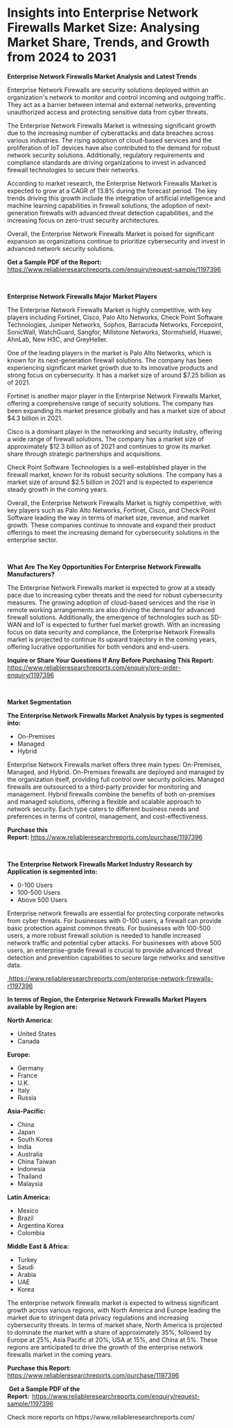 <p><h1>Insights into Enterprise Network Firewalls Market Size: Analysing Market Share, Trends, and Growth from 2024 to 2031</h1></p><p><strong>Enterprise Network Firewalls Market Analysis and Latest Trends</strong></p>
<p><p>Enterprise Network Firewalls are security solutions deployed within an organization's network to monitor and control incoming and outgoing traffic. They act as a barrier between internal and external networks, preventing unauthorized access and protecting sensitive data from cyber threats. </p><p>The Enterprise Network Firewalls Market is witnessing significant growth due to the increasing number of cyberattacks and data breaches across various industries. The rising adoption of cloud-based services and the proliferation of IoT devices have also contributed to the demand for robust network security solutions. Additionally, regulatory requirements and compliance standards are driving organizations to invest in advanced firewall technologies to secure their networks.</p><p>According to market research, the Enterprise Network Firewalls Market is expected to grow at a CAGR of 13.8% during the forecast period. The key trends driving this growth include the integration of artificial intelligence and machine learning capabilities in firewall solutions, the adoption of next-generation firewalls with advanced threat detection capabilities, and the increasing focus on zero-trust security architectures.</p><p>Overall, the Enterprise Network Firewalls Market is poised for significant expansion as organizations continue to prioritize cybersecurity and invest in advanced network security solutions.</p></p>
<p><strong>Get a Sample PDF of the Report:&nbsp;</strong> <a href="https://www.reliableresearchreports.com/enquiry/request-sample/1197396">https://www.reliableresearchreports.com/enquiry/request-sample/1197396</a></p>
<p>&nbsp;</p>
<p><strong>Enterprise Network Firewalls Major Market Players</strong></p>
<p><p>The Enterprise Network Firewalls Market is highly competitive, with key players including Fortinet, Cisco, Palo Alto Networks, Check Point Software Technologies, Juniper Networks, Sophos, Barracuda Networks, Forcepoint, SonicWall, WatchGuard, Sangfor, Millstone Networks, Stormshield, Huawei, AhnLab, New H3C, and GreyHeller. </p><p>One of the leading players in the market is Palo Alto Networks, which is known for its next-generation firewall solutions. The company has been experiencing significant market growth due to its innovative products and strong focus on cybersecurity. It has a market size of around $7.25 billion as of 2021.</p><p>Fortinet is another major player in the Enterprise Network Firewalls Market, offering a comprehensive range of security solutions. The company has been expanding its market presence globally and has a market size of about $4.3 billion in 2021.</p><p>Cisco is a dominant player in the networking and security industry, offering a wide range of firewall solutions. The company has a market size of approximately $12.3 billion as of 2021 and continues to grow its market share through strategic partnerships and acquisitions.</p><p>Check Point Software Technologies is a well-established player in the firewall market, known for its robust security solutions. The company has a market size of around $2.5 billion in 2021 and is expected to experience steady growth in the coming years.</p><p>Overall, the Enterprise Network Firewalls Market is highly competitive, with key players such as Palo Alto Networks, Fortinet, Cisco, and Check Point Software leading the way in terms of market size, revenue, and market growth. These companies continue to innovate and expand their product offerings to meet the increasing demand for cybersecurity solutions in the enterprise sector.</p></p>
<p>&nbsp;</p>
<p><strong>What Are The Key Opportunities For Enterprise Network Firewalls Manufacturers?</strong></p>
<p><p>The Enterprise Network Firewalls market is expected to grow at a steady pace due to increasing cyber threats and the need for robust cybersecurity measures. The growing adoption of cloud-based services and the rise in remote working arrangements are also driving the demand for advanced firewall solutions. Additionally, the emergence of technologies such as SD-WAN and IoT is expected to further fuel market growth. With an increasing focus on data security and compliance, the Enterprise Network Firewalls market is projected to continue its upward trajectory in the coming years, offering lucrative opportunities for both vendors and end-users.</p></p>
<p><strong>Inquire or Share Your Questions If Any Before Purchasing This Report:</strong> <a href="https://www.reliableresearchreports.com/enquiry/pre-order-enquiry/1197396">https://www.reliableresearchreports.com/enquiry/pre-order-enquiry/1197396</a></p>
<p>&nbsp;</p>
<p><strong>Market Segmentation</strong></p>
<p><strong>The Enterprise Network Firewalls Market Analysis by types is segmented into:</strong></p>
<p><ul><li>On-Premises</li><li>Managed</li><li>Hybrid</li></ul></p>
<p><p>Enterprise Network Firewalls market offers three main types: On-Premises, Managed, and Hybrid. On-Premises firewalls are deployed and managed by the organization itself, providing full control over security policies. Managed firewalls are outsourced to a third-party provider for monitoring and management. Hybrid firewalls combine the benefits of both on-premises and managed solutions, offering a flexible and scalable approach to network security. Each type caters to different business needs and preferences in terms of control, management, and cost-effectiveness.</p></p>
<p><strong>Purchase this Report:&nbsp;</strong><a href="https://www.reliableresearchreports.com/purchase/1197396">https://www.reliableresearchreports.com/purchase/1197396</a></p>
<p>&nbsp;</p>
<p><strong>The Enterprise Network Firewalls Market Industry Research by Application is segmented into:</strong></p>
<p><ul><li>0-100 Users</li><li>100-500 Users</li><li>Above 500 Users</li></ul></p>
<p><p>Enterprise network firewalls are essential for protecting corporate networks from cyber threats. For businesses with 0-100 users, a firewall can provide basic protection against common threats. For businesses with 100-500 users, a more robust firewall solution is needed to handle increased network traffic and potential cyber attacks. For businesses with above 500 users, an enterprise-grade firewall is crucial to provide advanced threat detection and prevention capabilities to secure large networks and sensitive data.</p></p>
<p><a href="https://www.reliableresearchreports.com/enterprise-network-firewalls-r1197396">&nbsp;https://www.reliableresearchreports.com/enterprise-network-firewalls-r1197396</a></p>
<p><strong>In terms of Region, the Enterprise Network Firewalls Market Players available by Region are:</strong></p>
<p>
    <p> <strong> North America: </strong>
        <ul>
            <li>United States</li>
            <li>Canada</li>
        </ul>
        </p> 
    <p> <strong> Europe: </strong>
        <ul>
            <li>Germany</li>
            <li>France</li>
            <li>U.K.</li>
            <li>Italy</li>
            <li>Russia</li>
        </ul>
        </p> 
    <p> <strong> Asia-Pacific: </strong>
        <ul>
            <li>China</li>
            <li>Japan</li>
            <li>South Korea</li>
            <li>India</li>
            <li>Australia</li>
            <li>China Taiwan</li>
            <li>Indonesia</li>
            <li>Thailand</li>
            <li>Malaysia</li>
        </ul>
        </p> 
    <p> <strong> Latin America: </strong>
        <ul>
            <li>Mexico</li>
            <li>Brazil</li>
            <li>Argentina Korea</li>
            <li>Colombia</li>
        </ul>
        </p> 
    <p> <strong> Middle East & Africa: </strong>
        <ul>
            <li>Turkey</li>
            <li>Saudi</li>
            <li>Arabia</li>
            <li>UAE</li>
            <li>Korea</li>
        </ul>
    </p>
    </p>
<p><p>The enterprise network firewalls market is expected to witness significant growth across various regions, with North America and Europe leading the market due to stringent data privacy regulations and increasing cybersecurity threats. In terms of market share, North America is projected to dominate the market with a share of approximately 35%, followed by Europe at 25%, Asia Pacific at 20%, USA at 15%, and China at 5%. These regions are anticipated to drive the growth of the enterprise network firewalls market in the coming years.</p></p>
<p><strong>Purchase this Report: </strong><a href="https://www.reliableresearchreports.com/purchase/1197396">https://www.reliableresearchreports.com/purchase/1197396</a></p>
<p>&nbsp;<strong>Get a Sample PDF of the Report:&nbsp;&nbsp;</strong><a href="https://www.reliableresearchreports.com/enquiry/request-sample/1197396">https://www.reliableresearchreports.com/enquiry/request-sample/1197396</a></p>
<p><strong></strong></p>
<p>Check more reports on https://www.reliableresearchreports.com/</p>